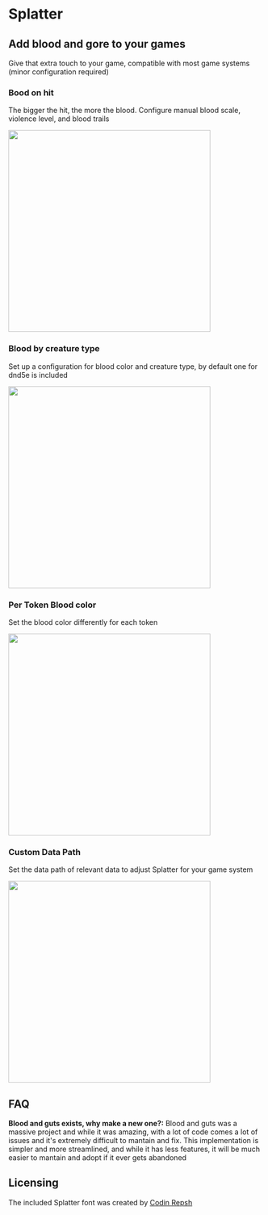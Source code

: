 # Splatter

## Add blood and gore to your games
Give that extra touch to your game, compatible with most game systems (minor configuration required)

### Bood on hit
The bigger the hit, the more the blood. Configure manual blood scale, violence level, and blood trails

<img src="https://user-images.githubusercontent.com/1346839/126053219-fe52f8b8-3203-46c0-a7df-26d4a235f388.png" width="400">

### Blood by creature type
Set up a configuration for blood color and creature type, by default one for dnd5e is included

<img src="https://user-images.githubusercontent.com/1346839/126053286-bfdd0a13-7fb2-4654-93d0-1cabfb6e7d2d.png" width="400">

### Per Token Blood color
Set the blood color differently for each token

<img src="https://user-images.githubusercontent.com/1346839/126053265-4696520b-ede7-426d-b6c8-79626eee79f9.png" width="400">

### Custom Data Path
Set the data path of relevant data to adjust Splatter for your game system

<img src="https://user-images.githubusercontent.com/1346839/126053301-2f71e412-660b-4afb-b0ef-cc0f9de5e8af.png" width="400">


## FAQ

**Blood and guts exists, why make a new one?:** Blood and guts was a massive project and while it was amazing, with a lot of code comes a lot of issues and it's extremely difficult to mantain and fix. This implementation is simpler and more streamlined, and while it has less features, it will be much easier to mantain and adopt if it ever gets abandoned

## Licensing

The included Splatter font was created by [Codin Repsh]( https://www.dafont.com/profile.php?user=362757)
